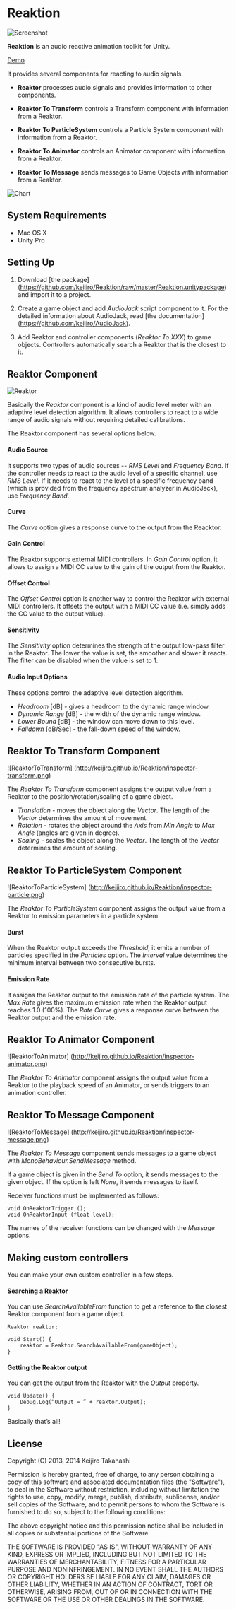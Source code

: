 Reaktion
========

![Screenshot](http://keijiro.github.io/Reaktion/screenshot.png)

**Reaktion** is an audio reactive animation toolkit for Unity.

[Demo](https://vine.co/v/h2H5Iqi3e3V)

It provides several components for reacting to audio signals.

- **Reaktor** processes audio signals and
  provides information to other components.

- **Reaktor To Transform** controls a Transform component
  with information from a Reaktor.

- **Reaktor To ParticleSystem** controls a Particle System component
  with information from a Reaktor.

- **Reaktor To Animator** controls an Animator component
  with information from a Reaktor.

- **Reaktor To Message** sends messages to Game Objects
  with information from a Reaktor.

![Chart](http://keijiro.github.io/Reaktion/abstract.png)

System Requirements
-------------------

- Mac OS X
- Unity Pro

Setting Up
----------

1. Download [the package]
   (https://github.com/keijiro/Reaktion/raw/master/Reaktion.unitypackage)
   and import it to a project.

2. Create a game object and add *AudioJack* script component to it.
   For the detailed information about AudioJack, read [the documentation]
   (https://github.com/keijiro/AudioJack).

3. Add Reaktor and controller components (*Reaktor To XXX*) to game objects.
   Controllers automatically search a Reaktor that is the closest to it.

Reaktor Component
-----------------

![Reaktor](http://keijiro.github.io/Reaktion/inspector-reaktor.png)

Basically the *Reaktor* component is a kind of audio level meter with an
adaptive level detection algorithm. It allows controllers to react to a wide
range of audio signals without requiring detailed calibrations.

The Reaktor component has several options below.

#### Audio Source

It supports two types of audio sources -- *RMS Level* and *Frequency Band*.
If the controller needs to react to the audio level of a specific channel,
use *RMS Level*. If it needs to react to the level of a specific frequency
band (which is provided from the frequency spectrum analyzer in AudioJack),
use *Frequency Band*.

#### Curve

The *Curve* option gives a response curve to the output from the Reacktor.

#### Gain Control

The Reaktor supports external MIDI controllers. In *Gain Control* option,
it allows to assign a MIDI CC value to the gain of the output from the Reaktor.

#### Offset Control

The *Offset Control* option is another way to control the Reaktor with
external MIDI controllers. It offsets the output with a MIDI CC value
(i.e. simply adds the CC value to the output value).

#### Sensitivity

The *Sensitivity* option determines the strength of the output low-pass filter
in the Reaktor. The lower the value is set, the smoother and slower it reacts.
The filter can be disabled when the value is set to 1.

#### Audio Input Options

These options control the adaptive level detection algorithm.

- *Headroom* [dB] - gives a headroom to the dynamic range window.
- *Dynamic Range* [dB] - the width of the dynamic range window.
- *Lower Bound* [dB] - the window can move down to this level.
- *Falldown* [dB/Sec] - the fall-down speed of the window.

Reaktor To Transform Component
------------------------------

![ReaktorToTransform]
(http://keijiro.github.io/Reaktion/inspector-transform.png)

The *Reaktor To Transform* component assigns the output value from a Reaktor to
the position/rotation/scaling of a game object.

- *Translation* - moves the object along the *Vector*.
  The length of the *Vector* determines the amount of movement.
- *Rotation* - rotates the object around the *Axis*
  from *Min Angle* to *Max Angle* (angles are given in degree).
- *Scaling* - scales the object along the *Vector*.
  The length of the *Vector* determines the amount of scaling.

Reaktor To ParticleSystem Component
-----------------------------------

![ReaktorToParticleSystem]
(http://keijiro.github.io/Reaktion/inspector-particle.png)

The *Reaktor To ParticleSystem* component assigns the output value from
a Reaktor to emission parameters in a particle system.

#### Burst

When the Reaktor output exceeds the *Threshold*, it emits a number of
particles specified in the *Particles* option. The *Interval* value determines
the minimum interval between two consecutive bursts.

#### Emission Rate

It assigns the Reaktor output to the emission rate of the particle system.
The *Max Rate* gives the maximum emission rate when the Reaktor output
reaches 1.0 (100%). The *Rate Curve* gives a response curve between
the Reaktor output and the emission rate.

Reaktor To Animator Component
-----------------------------

![ReaktorToAnimator]
(http://keijiro.github.io/Reaktion/inspector-animator.png)

The *Reaktor To Animator* component assigns the output value from a Reaktor
to the playback speed of an Animator, or sends triggers to an animation
controller.

Reaktor To Message Component
----------------------------

![ReaktorToMessage]
(http://keijiro.github.io/Reaktion/inspector-message.png)

The *Reaktor To Message* component sends messages to a game object with
*MonoBehaviour.SendMessage* method.

If a game object is given in the *Send To* option, it sends messages to the
given object. If the option is left *None*, it sends messages to itself.

Receiver functions must be implemented as follows:

    void OnReaktorTrigger ();
    void OnReaktorInput (float level);

The names of the receiver functions can be changed with the *Message* options.

Making custom controllers
-------------------------

You can make your own custom controller in a few steps.

#### Searching a Reaktor

You can use *SearchAvailableFrom* function to get a reference to the closest
Reaktor component from a game object.

    Reaktor reaktor;
   
    void Start() {
        reaktor = Reaktor.SearchAvailableFrom(gameObject);
    }

#### Getting the Reaktor output

You can get the output from the Reaktor with the *Output* property.

    void Update() {
        Debug.Log(“Output = ” + reaktor.Output);
    }

Basically that’s all!

License
-------

Copyright (C) 2013, 2014 Keijiro Takahashi

Permission is hereby granted, free of charge, to any person obtaining a copy of
this software and associated documentation files (the "Software"), to deal in
the Software without restriction, including without limitation the rights to
use, copy, modify, merge, publish, distribute, sublicense, and/or sell copies of
the Software, and to permit persons to whom the Software is furnished to do so,
subject to the following conditions:

The above copyright notice and this permission notice shall be included in all
copies or substantial portions of the Software.

THE SOFTWARE IS PROVIDED "AS IS", WITHOUT WARRANTY OF ANY KIND, EXPRESS OR
IMPLIED, INCLUDING BUT NOT LIMITED TO THE WARRANTIES OF MERCHANTABILITY, FITNESS
FOR A PARTICULAR PURPOSE AND NONINFRINGEMENT. IN NO EVENT SHALL THE AUTHORS OR
COPYRIGHT HOLDERS BE LIABLE FOR ANY CLAIM, DAMAGES OR OTHER LIABILITY, WHETHER
IN AN ACTION OF CONTRACT, TORT OR OTHERWISE, ARISING FROM, OUT OF OR IN
CONNECTION WITH THE SOFTWARE OR THE USE OR OTHER DEALINGS IN THE SOFTWARE.
